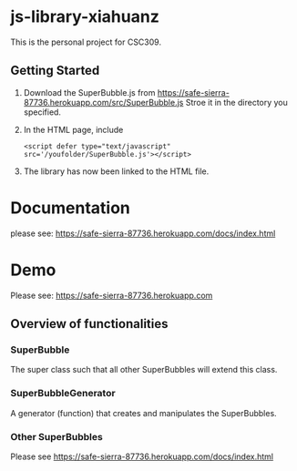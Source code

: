 # js-library-xiahuanz
This is the personal project for CSC309.
## Getting Started

1. Download the SuperBubble.js from https://safe-sierra-87736.herokuapp.com/src/SuperBubble.js Stroe it in the directory you specified.

2. In the HTML page, include 

	```<script defer type="text/javascript" src='/youfolder/SuperBubble.js'></script>```

3. The library has now been linked to the HTML file.
# Documentation
please see: https://safe-sierra-87736.herokuapp.com/docs/index.html
# Demo
Please see: https://safe-sierra-87736.herokuapp.com
## Overview of functionalities
### SuperBubble
The super class such that all other SuperBubbles will extend this class.

### SuperBubbleGenerator
A generator (function) that creates and manipulates the SuperBubbles.

### Other SuperBubbles
Please see https://safe-sierra-87736.herokuapp.com/docs/index.html
